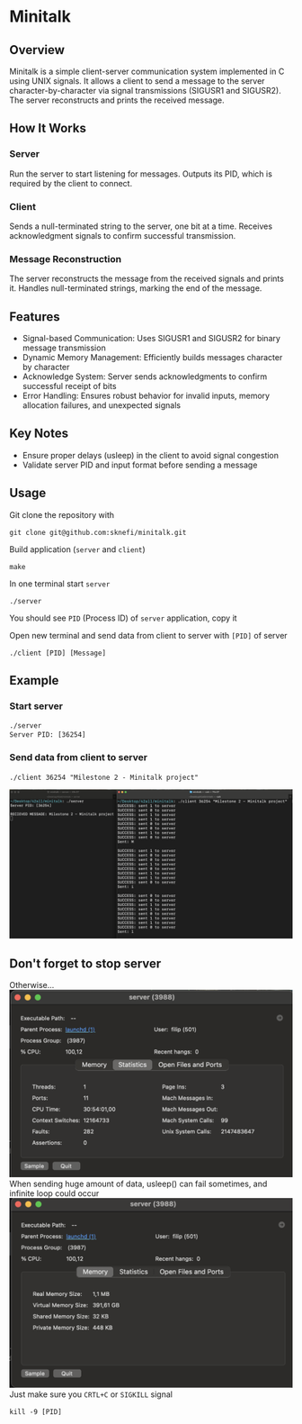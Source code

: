 # Minitalk
## Overview

Minitalk is a simple client-server communication system implemented in C using UNIX signals. It allows a client to send a message to the server character-by-character via signal transmissions (SIGUSR1 and SIGUSR2). The server reconstructs and prints the received message.

## How It Works
### Server
Run the server to start listening for messages.
Outputs its PID, which is required by the client to connect.

### Client
Sends a null-terminated string to the server, one bit at a time.
Receives acknowledgment signals to confirm successful transmission.

### Message Reconstruction
The server reconstructs the message from the received signals and prints it.
Handles null-terminated strings, marking the end of the message.

## Features
+ Signal-based Communication: Uses SIGUSR1 and SIGUSR2 for binary message transmission
+ Dynamic Memory Management: Efficiently builds messages character by character
+ Acknowledge System: Server sends acknowledgments to confirm successful receipt of bits
+ Error Handling: Ensures robust behavior for invalid inputs, memory allocation failures, and unexpected signals


## Key Notes
+ Ensure proper delays (usleep) in the client to avoid signal congestion
+ Validate server PID and input format before sending a message

## Usage
Git clone the repository with
```
git clone git@github.com:sknefi/minitalk.git
```

Build application (`server` and `client`)
```
make
```

In one terminal start `server` 
```
./server
```
You should see `PID` (Process ID) of `server` application, copy it

Open new terminal and send data from client to server with `[PID]` of server
```
./client [PID] [Message]
```

## Example
### Start server
```
./server
Server PID: [36254]
```

### Send data from client to server
```
./client 36254 "Milestone 2 - Minitalk project"
```

![Showcase](./photos/example.png)<br>

## Don't forget to stop server
Otherwise...
![Showcase](./photos/infinite_while_loop1.png)<br>
When sending huge amount of data, usleep() can fail sometimes, and infinite loop could occur
![Showcase](./photos/infinite_while_loop2.png)<br>
Just make sure you `CRTL+C` or `SIGKILL` signal
```
kill -9 [PID]
```
